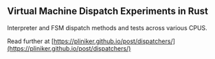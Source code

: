 ## Virtual Machine Dispatch Experiments in Rust

Interpreter and FSM dispatch methods and tests across various CPUS.

Read further at [https://pliniker.github.io/post/dispatchers/](https://pliniker.github.io/post/dispatchers/)
